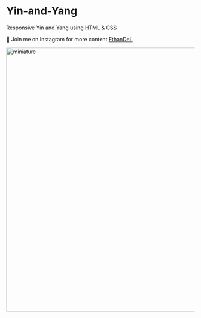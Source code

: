 # Yin-and-Yang
Responsive Yin and Yang using HTML &amp; CSS

🤍 Join me on Instagram for more content [EthanDeL](https://www.instagram.com/ethan_del_code/)

<img width="704" alt="miniature" src="https://github.com/EthanDeL/Yin-and-Yang/assets/121880462/237f0ebd-936e-4aa0-8c67-289f2fa70077">
